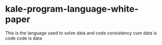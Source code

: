 # kale-program-language-white-paper
This is the language used to solve data and code consistency cum data is code code is data
